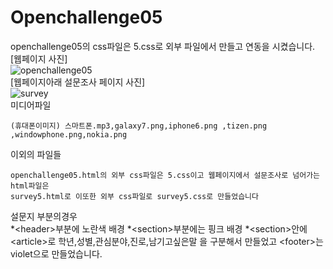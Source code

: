 # Openchallenge05
openchallenge05의 css파일은 5.css로 외부 파일에서 만들고 연동을 시켰습니다.
</br>
[웹페이지 사진]
</br>
![openchallenge05](https://github.com/kim-do-kyun/web_programming_class/assets/70315428/08f76ce6-e8d3-4e0e-801b-341f4111df27)
</br>
[웹페이지아래 설문조사 페이지 사진]
</br>
![survey](https://github.com/kim-do-kyun/web_programming_class/assets/70315428/4e231b53-ef6e-4a84-944c-a8a3e1ce33da)
</br>
미디어파일
```
(휴대폰이미지) 스마트폰.mp3,galaxy7.png,iphone6.png ,tizen.png ,windowphone.png,nokia.png
```
이외의 파일들
```
openchallenge05.html의 외부 css파일은 5.css이고 웹페이지에서 설문조사로 넘어가는 html파일은
survey5.html로 이또한 외부 css파일로 survey5.css로 만들었습니다
```

설문지 부분의경우
</br>
*&#60;header&#62;부분에 노란색 배경
*&#60;section&#62;부분에는 핑크 배경
*&#60;section&#62;안에 &#60;article&#62;로 학년,성별,관심분야,진로,남기고싶은말 을 구분해서 만들었고 &#60;footer&#62;는 violet으로 만들었습니다.
